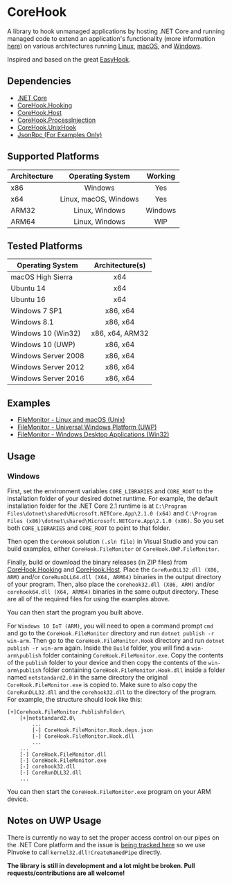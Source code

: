 # CoreHook

A library to hook unmanaged applications by hosting .NET Core and running managed code to extend an application's functionality (more information [here](https://github.com/dotnet/docs/blob/master/docs/core/tutorials/netcore-hosting.md)) on various architectures running  [Linux](https://docs.microsoft.com/en-us/dotnet/core/linux-prerequisites?tabs=netcore2x), [macOS](https://docs.microsoft.com/en-us/dotnet/core/macos-prerequisites?tabs=netcore2x), and [Windows](https://docs.microsoft.com/en-us/dotnet/core/windows-prerequisites?tabs=netcore2x).  

Inspired and based on the great [EasyHook](https://github.com/EasyHook/EasyHook).

## Dependencies

* [.NET Core](https://docs.microsoft.com/en-us/dotnet/core/)
* [CoreHook.Hooking](https://github.com/unknownv2/CoreHook.Hooking)
* [CoreHook.Host](https://github.com/unknownv2/CoreHook.Host)
* [CoreHook.ProcessInjection](https://github.com/unknownv2/CoreHook.ProcessInjection)
* [CoreHook.UnixHook](https://github.com/unknownv2/CoreHook.UnixHook)
* [JsonRpc (For Examples Only)](https://github.com/CXuesong/JsonRpc.Standard) 


## Supported Platforms

| Architecture  | Operating System      | Working    |
| ------------- |:---------------------:|:----------:|
| x86           | Windows               | Yes        |
| x64           | Linux, macOS, Windows | Yes        |
| ARM32         | Linux, Windows        | Windows    |
| ARM64         | Linux, Windows        | WIP        |

## Tested Platforms

| Operating System    | Architecture(s)       |
| ------------------  |:---------------------:|
| macOS High Sierra   | x64                   |
| Ubuntu 14           | x64                   |
| Ubuntu 16           | x64                   |
| Windows 7 SP1       | x86, x64              |
| Windows 8.1         | x86, x64              |
| Windows 10 (Win32)  | x86, x64, ARM32       |
| Windows 10 (UWP)    | x86, x64              |
| Windows Server 2008 | x86, x64              |
| Windows Server 2012 | x86, x64              |
| Windows Server 2016 | x86, x64              |

## Examples

 * [FileMonitor - Linux and macOS (Unix)](Examples/Unix/CoreHook.Unix.FileMonitor/)
 * [FileMonitor - Universal Windows Platform (UWP)](Examples/UWP/CoreHook.UWP.FileMonitor/) 
 * [FileMonitor - Windows Desktop Applications (Win32)](Examples/CoreHook.FileMonitor)

## Usage

### Windows

First, set the  environment variables `CORE_LIBRARIES` and `CORE_ROOT` to the installation folder of your desired dotnet runtime. For example, the default installation folder for the .NET Core 2.1 runtime is at `C:\Program Files\dotnet\shared\Microsoft.NETCore.App\2.1.0 (x64)` and `C:\Program Files (x86)\dotnet\shared\Microsoft.NETCore.App\2.1.0 (x86)`. So you set both `CORE_LIBRARIES` and `CORE_ROOT` to point to that folder. 

Then open the `CoreHook` solution `(.sln file)` in Visual Studio and you can build examples, either `CoreHook.FileMonitor` or `CoreHook.UWP.FileMonitor`.

Finally, build or download the binary releases (in ZIP files) from [CoreHook.Hooking](https://github.com/unknownv2/CoreHook.Hooking) and [CoreHook.Host](https://github.com/unknownv2/CoreHook.Host). Place the `CoreRunDLL32.dll (X86, ARM)` and/or `CoreRunDLL64.dll (X64, ARM64)` binaries in the output directory of your program. Then, also place the `corehook32.dll (X86, ARM)` and/or `corehook64.dll (X64, ARM64)` binaries in the same output directory. These are all of the required files for using the examples above. 

You can then start the program you built above.

For `Windows 10 IoT (ARM)`, you will need to open a command prompt `cmd` and go to the `CoreHook.FileMonitor` directory and run `dotnet publish -r win-arm`. Then go to the `CoreHook.FileMonitor.Hook` directory and run `dotnet publish -r win-arm` again. Inside the `Build` folder, you will find a `win-arm\publish` folder containing `CoreHook.FileMonitor.exe`. Copy the contents of the `publish` folder to your device and then copy the contents of the `win-arm\publish` folder containing `CoreHook.FileMonitor.Hook.dll` inside a folder named `netstandard2.0` in the same directory the original `CoreHook.FileMonitor.exe` is copied to. Make sure to also copy the `CoreRunDLL32.dll` and the `corehook32.dll` to the directory of the program. For example, the structure should look like this:

```
[+]Corehook.FileMonitor.PublishFolder\
    [+]netstandard2.0\
        ...
        [-] CoreHook.FileMonitor.Hook.deps.json
        [-] CoreHook.FileMonitor.Hook.dll
        ...
    ...    
    [-] CoreHook.FileMonitor.dll
    [-] CoreHook.FileMonitor.exe
    [-] corehook32.dll
    [-] CoreRunDLL32.dll
    ...
```

You can then start the `CoreHook.FileMonitor.exe` program on your ARM device.

## Notes on UWP Usage

 There is currently no way to set the proper access control on our pipes on the .NET Core platform and the issue is [being tracked here](https://github.com/dotnet/corefx/issues/30170) so we use PInvoke to call `kernel32.dll!CreateNamedPipe` directly.

**The library is still in development and a lot might be broken. Pull requests/contributions are all welcome!**